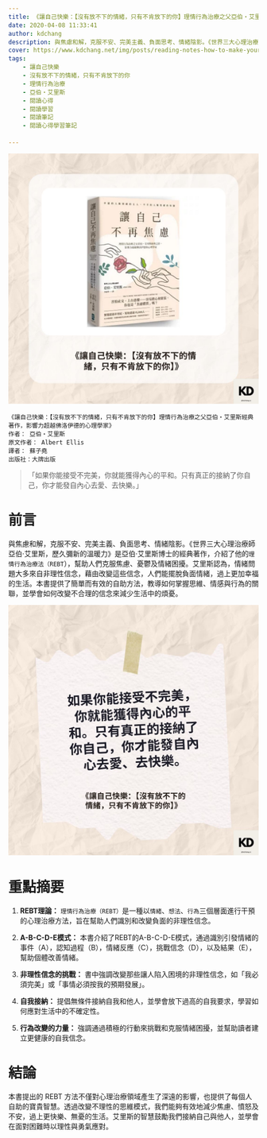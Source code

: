 ```yaml
---
title: 《讓自己快樂：【沒有放不下的情緒，只有不肯放下的你】理情行為治療之父亞伯‧艾里斯經典著作，影響力超越佛洛伊德的心理學家》| 閱讀心得學習筆記
date: 2020-04-08 11:33:41
author: kdchang
description: 與焦慮和解，克服不安、完美主義、負面思考、情緒陰影。《世界三大心理治療師亞伯‧艾里斯，歷久彌新的溫暖力》是亞伯·艾里斯博士的經典著作，介紹了他的理情行為治療法（REBT），幫助人們克服焦慮、憂鬱及情緒困擾。艾里斯認為，情緒問題大多來自非理性信念，藉由改變這些信念，人們能擺脫負面情緒，過上更加幸福的生活。本書提供了簡單而有效的自助方法，教導如何掌握思維、情感與行為的關聯，並學會如何改變不合理的信念來減少生活中的煩憂。
cover: https://www.kdchang.net/img/posts/reading-notes-how-to-make-yourself-happy-and-remarkably-less-disturbable-1.jpg
tags: 
    - 讓自己快樂
    - 沒有放不下的情緒，只有不肯放下的你
    - 理情行為治療
    - 亞伯‧艾里斯
    - 閱讀心得
    - 閱讀學習
    - 閱讀筆記
    - 閱讀心得學習筆記

---
```


![](img/posts/reading-notes-how-to-make-yourself-happy-and-remarkably-less-disturbable-1.jpg)

```
《讓自己快樂：【沒有放不下的情緒，只有不肯放下的你】理情行為治療之父亞伯‧艾里斯經典著作，影響力超越佛洛伊德的心理學家》
作者： 亞伯‧艾里斯  
原文作者： Albert Ellis
譯者： 蘇子堯
出版社：大牌出版
```

> 「如果你能接受不完美，你就能獲得內心的平和。只有真正的接納了你自己，你才能發自內心去愛、去快樂。」

# 前言
與焦慮和解，克服不安、完美主義、負面思考、情緒陰影。《世界三大心理治療師亞伯‧艾里斯，歷久彌新的溫暖力》是亞伯·艾里斯博士的經典著作，介紹了他的`理情行為治療法（REBT`），幫助人們克服焦慮、憂鬱及情緒困擾。艾里斯認為，情緒問題大多來自非理性信念，藉由改變這些信念，人們能擺脫負面情緒，過上更加幸福的生活。本書提供了簡單而有效的自助方法，教導如何掌握思維、情感與行為的關聯，並學會如何改變不合理的信念來減少生活中的煩憂。

![](img/posts/reading-notes-how-to-make-yourself-happy-and-remarkably-less-disturbable-2.jpg)

# 重點摘要
1. **REBT理論：** `理情行為治療（REBT）`是一種以`情緒`、`想法`、`行為`三個層面進行干預的心理治療方法，旨在幫助人們識別和改變負面的非理性信念。
   
2. **A-B-C-D-E模式：** 本書介紹了REBT的A-B-C-D-E模式，通過識別引發情緒的事件（A），認知過程（B），情緒反應（C），挑戰信念（D），以及結果（E），幫助個體改善情緒。

3. **非理性信念的挑戰：** 書中強調改變那些讓人陷入困境的非理性信念，如「我必須完美」或「事情必須按我的預期發展」。

4. **自我接納：** 提倡無條件接納自我和他人，並學會放下過高的自我要求，學習如何應對生活中的不確定性。

5. **行為改變的力量：** 強調通過積極的行動來挑戰和克服情緒困擾，並幫助讀者建立更健康的自我信念。 

# 結論
本書提出的 REBT 方法不僅對心理治療領域產生了深遠的影響，也提供了每個人自助的寶貴智慧。透過改變不理性的思維模式，我們能夠有效地減少焦慮、憤怒及不安，過上更快樂、無憂的生活。艾里斯的智慧鼓勵我們接納自己與他人，並學會在面對困難時以理性與勇氣應對。
